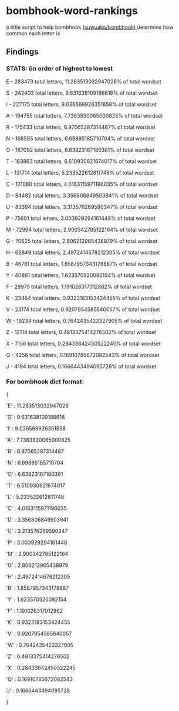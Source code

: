 # bombhook-word-rankings
a little script to help bombhook <a href="https://github.com/suwuako/bombhook"> (suwuako/bombhook) <a> determine how common each letter is 

## Findings

### STATS: (in order of highest to lowest

E - 283473 total letters, 11.263513032947026% of total wordset

S - 242403 total letters, 9.631638109186618% of total wordset

I - 227175 total letters, 9.026568926351858% of total wordset

A - 194755 total letters, 7.7383930065000825% of total wordset

R - 175433 total letters, 6.97065287314487% of total wordset

N - 168595 total letters, 6.69895185710704% of total wordset

O - 167092 total letters, 6.63923167180361% of total wordset

T - 163863 total letters, 6.510930621674017% of total wordset

L - 131714 total letters, 5.233522612811748% of total wordset

C - 101080 total letters, 4.0163115971196035% of total wordset

D - 84482 total letters, 3.356806849503941% of total wordset

U - 83394 total letters, 3.313576269590347% of total wordset

P - 75601 total letters, 3.003929294161448% of total wordset

M - 72994 total letters, 2.900342785122164% of total wordset

G - 70625 total letters, 2.806212965438979% of total wordset

H - 62849 total letters, 2.4972414678212305% of total wordset

B - 46781 total letters, 1.8587957343178887% of total wordset

Y - 40861 total letters, 1.623570520082154% of total wordset

F - 29975 total letters, 1.191026317012862% of total wordset

K - 23464 total letters, 0.9323183153424455% of total wordset

V - 23174 total letters, 0.9207954585640057% of total wordset

W - 19234 total letters, 0.7642435423327905% of total wordset

Z - 12114 total letters, 0.4813375414276502% of total wordset

X - 7156 total letters, 0.28433642450522245% of total wordset

Q - 4256 total letters, 0.16910785672082543% of total wordset

J - 4194 total letters, 0.1666443494095728% of total wordset

### For bombhook dict format:

{

  'E' : 11.263513032947026

  'S' : 9.631638109186618

  'I' : 9.026568926351858

  'A' : 7.7383930065000825

  'R' : 6.97065287314487

  'N' : 6.69895185710704

  'O' : 6.63923167180361

  'T' : 6.510930621674017

  'L' : 5.233522612811748

  'C' : 4.0163115971196035

  'D' : 3.356806849503941

  'U' : 3.313576269590347

  'P' : 3.003929294161448

  'M' : 2.900342785122164

  'G' : 2.806212965438979

  'H' : 2.4972414678212305

  'B' : 1.8587957343178887

  'Y' : 1.623570520082154

  'F' : 1.191026317012862

  'K' : 0.9323183153424455

  'V' : 0.9207954585640057

  'W' : 0.7642435423327905

  'Z' : 0.4813375414276502

  'X' : 0.28433642450522245

  'Q' : 0.16910785672082543

  'J' : 0.1666443494095728
  
}


